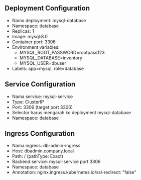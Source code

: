 ## Deployment Configuration

- Nama deployment: mysql-database
- Namespace: database
- Replicas: 1
- Image: mysql:8.0
- Container port: 3306
- Environment variables:
  - MYSQL_ROOT_PASSWORD=rootpass123
  - MYSQL_DATABASE=inventory
  - MYSQL_USER=dbuser
- Labels: app=mysql, role=database

## Service Configuration

- Nama service: mysql-service
- Type: ClusterIP
- Port: 3306 (target port 3306)
- Selector harus mengarah ke deployment mysql-database
- Namespace: database

## Ingress Configuration

- Nama ingress: db-admin-ingress
- Host: dbadmin.company.local
- Path: / (pathType: Exact)
- Backend service: mysql-service port 3306
- Namespace: database
- Annotation: nginx.ingress.kubernetes.io/ssl-redirect: "false"
